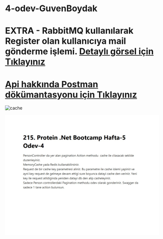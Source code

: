 # 4-odev-GuvenBoydak

# EXTRA - RabbitMQ kullanılarak Register olan kullanıcıya mail gönderme işlemi. [Detaylı görsel için Tıklayınız](https://i.hizliresim.com/656g4ou.png) 

#  [Api hakkında Postman dökümantasyonu için Tıklayınız](https://documenter.getpostman.com/view/15763755/UzdxzS5r) 

![cache](final_62ea6e8949b4a300527ffaec_165370.gif)

![ödev](Web%20yakalama_3-8-2022_154956_.jpeg)
 
